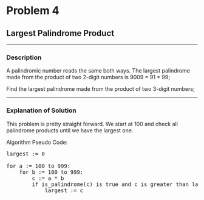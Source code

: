 # Problem 4
## Largest Palindrome Product

---

### Description

A palindromic number reads the same both ways. The largest palindrome made from
the product of two 2-digit numbers is 9009 = 91 * 99;

Find the largest palindrome made from the product of two 3-digit numbers;

---

### Explanation of Solution

This problem is pretty straight forward. We start at 100 and check all
palindrome products until we have the largest one.

Algorithm Pseudo Code:

<pre>
largest := 0

for a := 100 to 999:
    for b := 100 to 999:
        c := a * b
        if is_palindrome(c) is true and c is greater than largest:
            largest := c
</pre>
